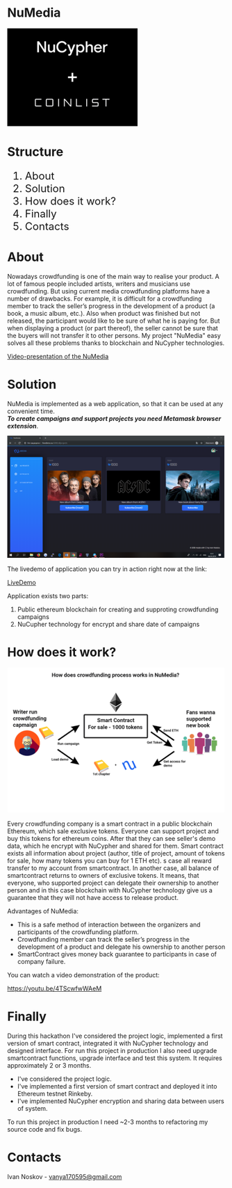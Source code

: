 # NuMedia

<img src="logo.png" width="300px">

# Structure

<ol type="1" style="font-size: x-large;">
<li> About
<li> Solution
<li> How does it work?
<li> Finally
<li> Contacts
</ol>

# About
Nowadays crowdfunding is one of the main way to realise your product. A lot of famous people included artists, 
writers and musicians use crowdfunding. But using current media crowdfunding platforms have a number of drawbacks. 
For example, it is difficult for a crowdfunding member to track the seller’s progress in the development of a product (a book, 
a music album, etc.). Also when product was finished but not released, the participant would like to be sure of what he is paying for.
But when displaying a product (or part thereof), the seller cannot be sure that the buyers will not transfer it to other persons. 
My project "NuMedia" easy solves all these problems thanks to blockchain and NuCypher technologies.

<a href="https://youtu.be/4TScwfwWAeM" target="_blank">Video-presentation of the NuMedia</a>

# Solution

NuMedia is implemented as a web application, so that it can be used at any convenient time.<br> 
***To create campaigns and support projects you need Metamask browser extension***.

<img src="screen.png" width="500px">

The livedemo of application you can try in action right now at the link: 

<p>
<a href="http://livedemo.su:5000">LiveDemo</a>
</p>

Application exists two parts:
1. Public ethereum blockchain for creating and supproting crowdfunding campaigns
2. NuCupher technology for encrypt and share date of campaigns

# How does it work? 

 <img src="last.jpg" width="500px">

Every crowdfunding company is a smart contract in a public blockchain Ethereum, which sale exclusive tokens. Everyone can support project and buy this tokens for ethereum coins. After that they can see seller's demo data, which he encrypt with NuCypher and shared for them. 
Smart contract exists all information about project (author, title of project, amount of tokens for sale, how many tokens you can buy for 1 ETH etc). 
s case all reward transfer to my account from smartcontract. In another case, all balance of smartcontract returns to owners of exclusive tokens. 
It means, that everyone, who supported project can delegate their ownership to another person and in this case blockchain with NuCypher technology give us a guarantee that they will not have access to release product. 

Advantages of NuMedia:

- This is a safe method of interaction between the organizers and participants of the crowdfunding platform.
- Сrowdfunding member can track the seller’s progress in the development of a product and delegate his ownership to another person
- SmartContract gives money back guarantee to participants in case of company failure.

You can watch a video demonstration of the product: 

https://youtu.be/4TScwfwWAeM

# Finally

During this hackathon I've considered the project logic, implemented a first version of smart contract, integrated it with NuCypher technology and designed interface. For run this project in production I also need upgrade smartcontract functions, upgrade interface and test this system. It requires approximately 2 or 3 months.
- I've considered the project logic.
- I've implemented a first version of smart contract and deployed it into Ethereum testnet Rinkeby.
- I've implemented NuCypher encryption and sharing data between users of system.

To run this project in production I need ~2-3 months to refactoring my source code and fix bugs.

# Contacts

Ivan Noskov - vanya170595@gmail.com

